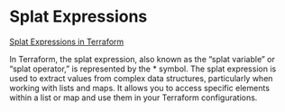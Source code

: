 # Splat Expressions

[Splat Expressions in Terraform](https://developer.hashicorp.com/terraform/language/expressions/splat)

In Terraform, the splat expression, also known as the “splat variable” or “splat operator,” is represented by the * symbol. The splat expression is used to extract values from complex data structures, particularly when working with lists and maps. It allows you to access specific elements within a list or map and use them in your Terraform configurations.
